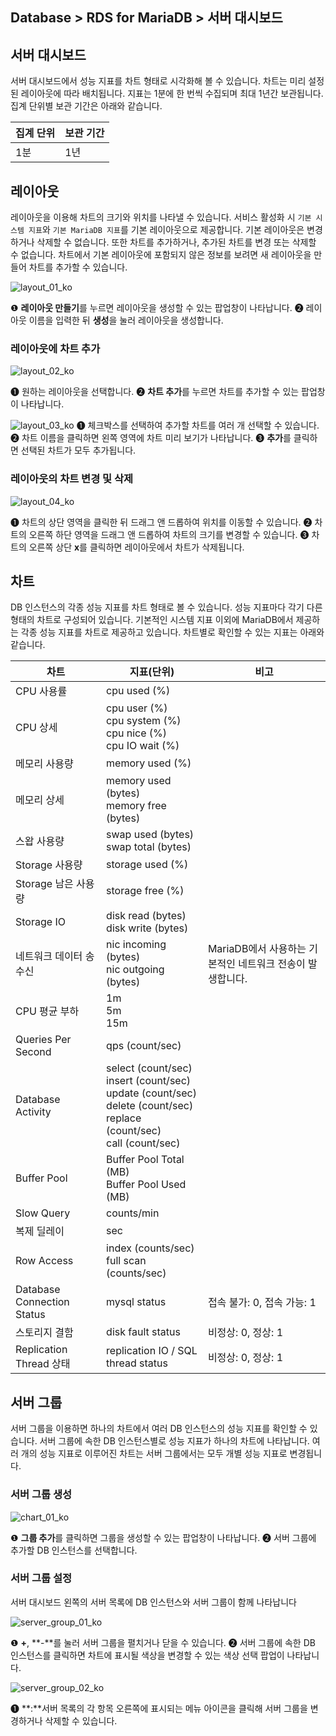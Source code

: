 ## Database > RDS for MariaDB > 서버 대시보드

## 서버 대시보드

서버 대시보드에서 성능 지표를 차트 형태로 시각화해 볼 수 있습니다. 차트는 미리 설정된 레이아웃에 따라 배치됩니다. 지표는 1분에 한 번씩 수집되며 최대 1년간 보관됩니다. 집계 단위별 보관 기간은 아래와 같습니다.

| 집계 단위 | 보관 기간 |
|-------|-------|
| 1분    | 1년    |

## 레이아웃

레이아웃을 이용해 차트의 크기와 위치를 나타낼 수 있습니다. 서비스 활성화 시 `기본 시스템 지표`와 `기본 MariaDB 지표`를 기본 레이아웃으로 제공합니다. 기본 레이아웃은 변경하거나 삭제할 수 없습니다. 또한 차트를 추가하거나, 추가된 차트를 변경 또는 삭제할 수 없습니다. 차트에서 기본 레이아웃에 포함되지 않은 정보를 보려면 새 레이아웃을 만들어 차트를 추가할 수 있습니다.

![layout_01_ko](https://static.toastoven.net/prod_rds/23.04.11/layout_01_ko.png)

❶ **레이아웃 만들기**를 누르면 레이아웃을 생성할 수 있는 팝업창이 나타납니다.
❷ 레이아웃 이름을 입력한 뒤 **생성**을 눌러 레이아웃을 생성합니다.

### 레이아웃에 차트 추가

![layout_02_ko](https://static.toastoven.net/prod_rds/23.04.11/layout_02_ko.png)

❶ 원하는 레이아웃을 선택합니다.
❷ **차트 추가**를 누르면 차트를 추가할 수 있는 팝업창이 나타납니다.

![layout_03_ko](https://static.toastoven.net/prod_rds/23.04.11/layout_03_ko.png)
❶ 체크박스를 선택하여 추가할 차트를 여러 개 선택할 수 있습니다.
❷ 차트 이름을 클릭하면 왼쪽 영역에 차트 미리 보기가 나타납니다.
❸ **추가**를 클릭하면 선택된 차트가 모두 추가됩니다.

### 레이아웃의 차트 변경 및 삭제

![layout_04_ko](https://static.toastoven.net/prod_rds/23.04.11/layout_04_ko.png)

❶ 차트의 상단 영역을 클릭한 뒤 드래그 앤 드롭하여 위치를 이동할 수 있습니다.
❷ 차트의 오른쪽 하단 영역을 드래그 앤 드롭하여 차트의 크기를 변경할 수 있습니다.
❸ 차트의 오른쪽 상단 **x**를 클릭하면 레이아웃에서 차트가 삭제됩니다.

## 차트

DB 인스턴스의 각종 성능 지표를 차트 형태로 볼 수 있습니다. 성능 지표마다 각기 다른 형태의 차트로 구성되어 있습니다. 기본적인 시스템 지표 이외에 MariaDB에서 제공하는 각종 성능 지표를 차트로 제공하고 있습니다. 차트별로 확인할 수 있는 지표는 아래와 같습니다.

| 차트                         | 지표(단위)                                                                                                                               | 비고                                  |
|----------------------------|--------------------------------------------------------------------------------------------------------------------------------------|-------------------------------------|
| CPU 사용률                    | cpu used (%)                                                                                                                         |                                     |
| CPU 상세                     | cpu user (%)<br/>cpu system (%)<br/>cpu nice (%)<br/>cpu IO wait (%)                                                                 |                                     |
| 메모리 사용량                    | memory used (%)                                                                                                                      |                                     |
| 메모리 상세                     | memory used (bytes)<br/>memory free (bytes)                                                                                          |                                     |
| 스왑 사용량                     | swap used (bytes)<br> swap total (bytes)                                                                                             |                                     |
| Storage 사용량                | storage used (%)                                                                                                                     |                                     |
| Storage 남은 사용량             | storage free (%)                                                                                                                     |                                     |
| Storage IO                 | disk read (bytes)<br> disk write (bytes)                                                                                             |                                     |
| 네트워크 데이터 송수신               | nic incoming (bytes)<br> nic outgoing (bytes)                                                                                        | MariaDB에서 사용하는 기본적인 네트워크 전송이 발생합니다. |
| CPU 평균 부하                  | 1m<br/>5m<br/>15m                                                                                                                    |                                     |
| Queries Per Second         | qps (count/sec)                                                                                                                      |                                     |
| Database Activity          | select (count/sec)<br/>insert (count/sec)<br/>update (count/sec)<br/>delete (count/sec)<br/>replace (count/sec)<br/>call (count/sec) |                                     |
| Buffer Pool                | Buffer Pool Total (MB)<br/>Buffer Pool Used (MB)                                                                                     |                                     |
| Slow Query                 | counts/min                                                                                                                           |                                     |
| 복제 딜레이                     | sec                                                                                                                                  |                                     |
| Row Access                 | index (counts/sec)<br/>full scan (counts/sec)                                                                                        |                                     |
| Database Connection Status | mysql status                                                                                                                         | 접속 불가: 0, 접속 가능: 1                  |
| 스토리지 결함                    | disk fault status                                                                                                                    | 비정상: 0, 정상: 1                       |
| Replication Thread 상태      | replication IO / SQL thread status                                                                                                   | 비정상: 0, 정상: 1                     |

## 서버 그룹

서버 그룹을 이용하면 하나의 차트에서 여러 DB 인스턴스의 성능 지표를 확인할 수 있습니다. 서버 그룹에 속한 DB 인스턴스별로 성능 지표가 하나의 차트에 나타납니다. 여러 개의 성능 지표로 이루어진 차트는 서버 그룹에서는 모두 개별 성능 지표로 변경됩니다.

### 서버 그룹 생성

![chart_01_ko](https://static.toastoven.net/prod_rds/23.04.11/chart_01_ko.png)

❶ **그룹 추가**를 클릭하면 그룹을 생성할 수 있는 팝업창이 나타납니다.
❷ 서버 그룹에 추가할 DB 인스턴스를 선택합니다.

### 서버 그룹 설정

서버 대시보드 왼쪽의 서버 목록에 DB 인스턴스와 서버 그룹이 함께 나타납니다

![server_group_01_ko](https://static.toastoven.net/prod_rds/23.04.11/server_group_01_ko.png)

❶ **+**, **-**를 눌러 서버 그룹을 펼치거나 닫을 수 있습니다.
❷ 서버 그룹에 속한 DB 인스턴스를 클릭하면 차트에 표시될 색상을 변경할 수 있는 색상 선택 팝업이 나타납니다.

![server_group_02_ko](https://static.toastoven.net/prod_rds/23.04.11/server_group_02_ko.png)

❶ **:**서버 목록의 각 항목 오른쪽에 표시되는 메뉴 아이콘을 클릭해 서버 그룹을 변경하거나 삭제할 수 있습니다.